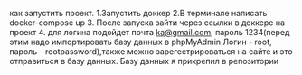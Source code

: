 как запустить проект.
1.Запустить доккер
2.В терминале написать docker-compose up
3. После запуска зайти через ссылки в доккере на проект
4. для логина подойдет почта ka@gmail.com, пароль 1234(перед этим надо импортировать базу данных в phpMyAdmin Логин - root, пароль - rootpassword),также можно зарегестрироваться на сайте и это отправиться в базу данных.
Базу данных я прикрепил в репозитории
 
 
